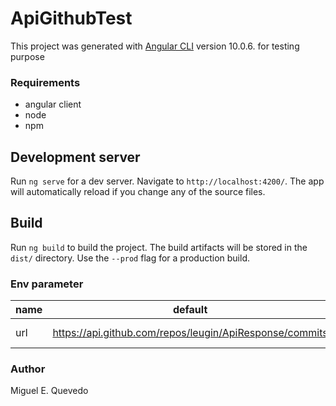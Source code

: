 # ApiGithubTest

This project was generated with [Angular CLI](https://github.com/angular/angular-cli) version 10.0.6.
 for testing purpose

### Requirements
* angular client
* node
* npm
## Development server

Run `ng serve` for a dev server. Navigate to `http://localhost:4200/`. The app will automatically reload if you change any of the source files.

## Build

Run `ng build` to build the project. The build artifacts will be stored in the `dist/` directory. Use the `--prod` flag for a production build.

### Env parameter 

| name  | default  | descrition  
|---|---|---|
| url | https://api.github.com/repos/leugin/ApiResponse/commits  |  the api  for tracking |



### Author 
Miguel  E. Quevedo